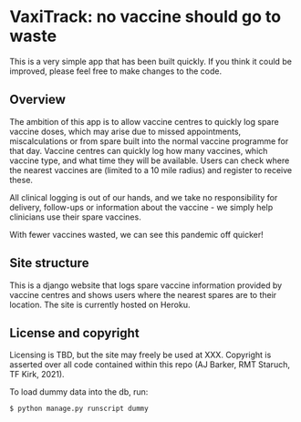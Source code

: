# VaxiTrack: no vaccine should go to waste

This is a very simple app that has been built quickly. If you think it could be improved, please feel free to make changes to the code.

## Overview

The ambition of this app is to allow vaccine centres to quickly log spare vaccine doses, which may arise due to missed appointments, miscalculations or from spare built into the normal vaccine programme for that day. Vaccine centres can quickly log how many vaccines, which vaccine type, and what time they will be available. Users can check where the nearest vaccines are (limited to a 10 mile radius) and register to receive these.

All clinical logging is out of our hands, and we take no responsibility for delivery, follow-ups or information about the vaccine - we simply help clinicians use their spare vaccines.

With fewer vaccines wasted, we can see this pandemic off quicker!

## Site structure

This is a django website that logs spare vaccine information provided by vaccine centres and shows users where the nearest spares are to their location. The site is currently hosted on Heroku.


## License and copyright
Licensing is TBD, but the site may freely be used at XXX.
Copyright is asserted over all code contained within this repo (AJ Barker, RMT Staruch, TF Kirk, 2021).




To load dummy data into the db, run: 
```
$ python manage.py runscript dummy
```
